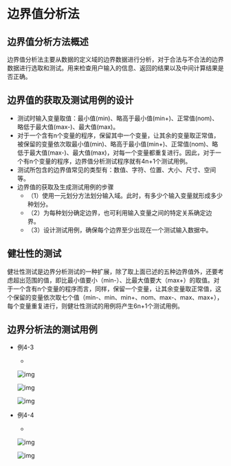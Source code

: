 # 边界值分析法



## 边界值分析方法概述

边界值分析法主要从数据的定义域的边界数据进行分析，对于合法与不合法的边界数据进行选取和测试。用来检查用户输入的信息、返回的结果以及中间计算结果是否正确。

## 边界值的获取及测试用例的设计

- 测试时输入变量取值：最小值(min)、略高于最小值(min+)、正常值(nom)、略低于最大值(max-)、最大值(max)。
- 对于一个含有n个变量的程序，保留其中一个变量，让其余的变量取正常值，被保留的变量依次取最小值(min)、略高于最小值(min+)、正常值(nom)、略低于最大值(max-)、最大值(max)，对每一个变量都重复进行。因此，对于一个有n个变量的程序，边界值分析测试程序就有4n+1个测试用例。
- 测试所包含的边界值常见的类型有：数值、字符、位置、大小、尺寸、空间等。
- 边界值的获取及生成测试用例的步骤
  - （1）使用一元划分方法划分输入域。此时，有多少个输入变量就形成多少种划分。
  - （2）为每种划分确定边界，也可利用输入变量之间的特定关系确定边界。
  - （3）设计测试用例，确保每个边界至少出现在一个测试输入数据中。

## 健壮性的测试

健壮性测试是边界分析测试的一种扩展，除了取上面已述的五种边界值外，还要考虑超出范围的值，即比最小值要小（min-）、比最大值要大（max+）的取值。对于一个含有n个变量的程序而言，同样，保留一个变量，让其余变量取正常值，这个保留的变量依次取七个值（min-、min、min+、nom、max-、max、max+），每个变量重复进行，则健壮性测试的用例将产生6n+1个测试用例。



## 边界分析法的测试用例

- 例4-3

  - 

    ![img](https://img1.zlogs.net/20/20200117222957.png)

    ![img](https://img1.zlogs.net/20/20200117222958.png)

    ![img](https://img1.zlogs.net/20/20200117222959.png)

- 例4-4

  - 

    ![img](https://img1.zlogs.net/20/20200117223000.png)

    ![img](https://img1.zlogs.net/20/20200117223001.png)